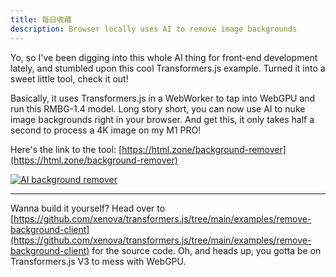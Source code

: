 ```yaml
---
title: 每日收藏
description: Browser locally uses AI to remove image backgrounds
---
```


Yo, so I've been digging into this whole AI thing for front-end development lately, and stumbled upon this cool Transformers.js example.  Turned it into a sweet little tool, check it out!

Basically, it uses Transformers.js in a WebWorker to tap into WebGPU and run this RMBG-1.4 model.  Long story short, you can now use AI to nuke image backgrounds right in your browser. And get this, it only takes half a second to process a 4K image on my M1 PRO!

Here's the link to the tool: [https://html.zone/background-remover](https://html.zone/background-remover)

[![AI background remover](https://og-image.html.zone/https://html.zone/background-remover)](https://html.zone/background-remover)

* * *

Wanna build it yourself?  Head over to [https://github.com/xenova/transformers.js/tree/main/examples/remove-background-client](https://github.com/xenova/transformers.js/tree/main/examples/remove-background-client) for the source code.  Oh, and heads up, you gotta be on Transformers.js V3 to mess with WebGPU.